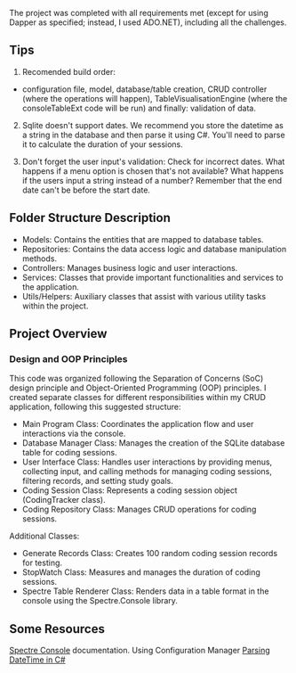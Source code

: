 The project was completed with all requirements met (except for using Dapper as specified; instead, I used ADO.NET), including all the challenges.

## Tips

1. Recomended build order:
 - configuration file, model, database/table creation, CRUD controller (where the operations will happen), TableVisualisationEngine (where the consoleTableExt code will be run) and finally: validation of data.

2. Sqlite doesn't support dates. We recommend you store the datetime as a string in the database and then parse it using C#. You'll need to parse it to calculate the duration of your sessions.

3. Don't forget the user input's validation: Check for incorrect dates. What happens if a menu option is chosen that's not available? What happens if the users input a string instead of a number? Remember that the end date can't be before the start date.

## Folder Structure Description

- Models: Contains the entities that are mapped to database tables.
- Repositories: Contains the data access logic and database manipulation methods.
- Controllers: Manages business logic and user interactions.
- Services: Classes that provide important functionalities and services to the application.
- Utils/Helpers: Auxiliary classes that assist with various utility tasks within the project.

## Project Overview 

### Design and OOP Principles

This code was organized following the Separation of Concerns (SoC) design principle and Object-Oriented Programming (OOP) principles. I created separate classes for different responsibilities within my CRUD application, following this suggested structure:

- Main Program Class: Coordinates the application flow and user interactions via the console.
- Database Manager Class: Manages the creation of the SQLite database table for coding sessions.
- User Interface Class: Handles user interactions by providing menus, collecting input, and calling methods for managing coding sessions, filtering records, and setting study goals.
- Coding Session Class: Represents a coding session object (CodingTracker class).
- Coding Repository Class: Manages CRUD operations for coding sessions.

Additional Classes:

- Generate Records Class: Creates 100 random coding session records for testing.
- StopWatch Class: Measures and manages the duration of coding sessions.
- Spectre Table Renderer Class: Renders data in a table format in the console using the Spectre.Console library.

## Some Resources
[Spectre Console](https://spectreconsole.net/) documentation.
Using Configuration Manager
[Parsing DateTime in C#](https://medium.com/@Has_San/datetime-in-c-1aef47db4feb)






